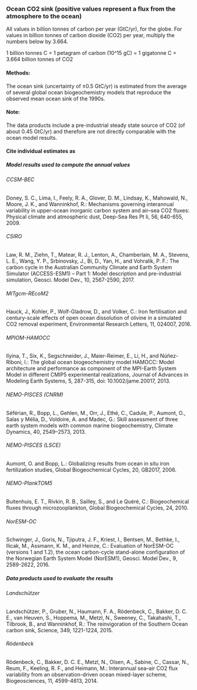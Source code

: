 ### Ocean CO2 sink (positive values represent a flux from the atmosphere to the ocean)

All values in billion tonnes of carbon per year (GtC/yr), for the globe. For values in billion tonnes of carbon dioxide (CO2) per year, multiply the numbers below by 3.664.

1 billion tonnes C = 1 petagram of carbon (10^15 gC) = 1 gigatonne C = 3.664 billion tonnes of CO2

#### Methods:

The ocean sink (uncertainty of ±0.5 GtC/yr) is estimated from the average of several global ocean biogeochemistry models that reproduce the observed mean ocean sink of the 1990s.

#### Note:

The data products include a pre-industrial steady state source of CO2 (of about 0.45 GtC/yr) and therefore are not directly comparable with the ocean model results.


#### Cite individual estimates as

##### Model results used to compute the annual values

###### CCSM-BEC
Doney, S. C., Lima, I., Feely, R. A., Glover, D. M., Lindsay, K., Mahowald, N., Moore, J. K., and Wanninkhof, R.: Mechanisms governing interannual variability in upper-ocean inorganic carbon system and air–sea CO2 fluxes: Physical climate and atmospheric dust, Deep-Sea Res Pt Ii, 56, 640-655, 2009.

###### CSIRO
Law, R. M., Ziehn, T., Matear, R. J., Lenton, A., Chamberlain, M. A., Stevens, L. E., Wang, Y. P., Srbinovsky, J., Bi, D., Yan, H., and Vohralik, P. F.: The carbon cycle in the Australian Community Climate and Earth System Simulator (ACCESS-ESM1) – Part 1: Model description and pre-industrial simulation, Geosci. Model Dev., 10, 2567-2590, 2017.

###### MITgcm-REcoM2
Hauck, J., Kohler, P., Wolf-Gladrow, D., and Volker, C.: Iron fertilisation and century-scale effects of open ocean dissolution of olivine in a simulated CO2 removal experiment, Environmental Research Letters, 11, 024007, 2016.

###### MPIOM-HAMOCC
Ilyina, T., Six, K., Segschneider, J., Maier-Reimer, E., Li, H., and Núñez-Riboni, I.: The global ocean biogeochemistry model HAMOCC: Model architecture and performance as component of the MPI-Earth System Model in different CMIP5 experimental realizations, Journal of Advances in Modeling Earth Systems, 5, 287-315, doi: 10.1002/jame.20017, 2013.

###### NEMO-PISCES (CNRM)
Séférian, R., Bopp, L., Gehlen, M., Orr, J., Ethé, C., Cadule, P., Aumont, O., Salas y Mélia, D., Voldoire, A. and Madec, G.: Skill assessment of three earth system models with common marine biogeochemistry, Climate Dynamics, 40, 2549–2573, 2013.

###### NEMO-PISCES (LSCE)
Aumont, O. and Bopp, L.: Globalizing results from ocean in situ iron fertilization studies, Global Biogeochemical Cycles, 20, GB2017, 2006.

###### NEMO-PlankTOM5
Buitenhuis, E. T., Rivkin, R. B., Sailley, S., and Le Quéré, C.: Biogeochemical fluxes through microzooplankton, Global Biogeochemical Cycles, 24, 2010.

###### NorESM-OC
Schwinger, J., Goris, N., Tjiputra, J. F., Kriest, I., Bentsen, M., Bethke, I., Ilicak, M., Assmann, K. M., and Heinze, C.: Evaluation of NorESM-OC (versions 1 and 1.2), the ocean carbon-cycle stand-alone configuration of the Norwegian Earth System Model (NorESM1), Geosci. Model Dev., 9, 2589-2622, 2016.

##### Data products used to evaluate the results

###### Landschützer
Landschützer, P., Gruber, N., Haumann, F. A., Rödenbeck, C., Bakker, D. C. E., van Heuven, S., Hoppema, M., Metzl, N., Sweeney, C., Takahashi, T., Tilbrook, B., and Wanninkhof, R.: The reinvigoration of the Southern Ocean carbon sink, Science, 349, 1221-1224, 2015.

###### Rödenbeck
Rödenbeck, C., Bakker, D. C. E., Metzl, N., Olsen, A., Sabine, C., Cassar, N., Reum, F., Keeling, R. F., and Heimann, M.: Interannual sea–air CO2 flux variability from an observation-driven ocean mixed-layer scheme, Biogeosciences, 11, 4599-4613, 2014.
